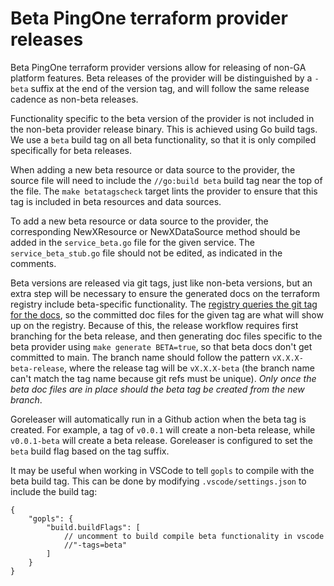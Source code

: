 # Beta PingOne terraform provider releases
Beta PingOne terraform provider versions allow for releasing of non-GA platform features. Beta releases of the provider will be distinguished by a `-beta` suffix at the end of the version tag, and will follow the same release cadence as non-beta releases.

Functionality specific to the beta version of the provider is not included in the non-beta provider release binary. This is achieved using Go build tags. We use a `beta` build tag on all beta functionality, so that it is only compiled specifically for beta releases.

When adding a new beta resource or data source to the provider, the source file will need to include the `//go:build beta` build tag near the top of the file. The `make betatagscheck` target lints the provider to ensure that this tag is included in beta resources and data sources.

To add a new beta resource or data source to the provider, the corresponding NewXResource or NewXDataSource method should be added in the `service_beta.go` file for the given service. The `service_beta_stub.go` file should not be edited, as indicated in the comments.

Beta versions are released via git tags, just like non-beta versions, but an extra step will be necessary to ensure the generated docs on the terraform registry include beta-specific functionality. The [registry queries the git tag for the docs](https://developer.hashicorp.com/terraform/registry/providers/docs), so the committed doc files for the given tag are what will show up on the registry. Because of this, the release workflow requires first branching for the beta release, and then generating doc files specific to the beta provider using `make generate BETA=true`, so that beta docs don't get committed to main. The branch name should follow the pattern `vX.X.X-beta-release`, where the release tag will be `vX.X.X-beta` (the branch name can't match the tag name because git refs must be unique). *Only once the beta doc files are in place should the beta tag be created from the new branch*.

Goreleaser will automatically run in a Github action when the beta tag is created. For example, a tag of `v0.0.1` will create a non-beta release, while `v0.0.1-beta` will create a beta release. Goreleaser is configured to set the `beta` build flag based on the tag suffix.

It may be useful when working in VSCode to tell `gopls` to compile with the beta build tag. This can be done by modifying `.vscode/settings.json` to include the build tag:

```
{
    "gopls": {
        "build.buildFlags": [
            // uncomment to build compile beta functionality in vscode
            //"-tags=beta"
        ]
    }
}
```
